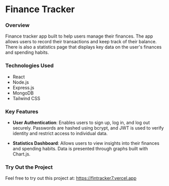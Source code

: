 # Finance Tracker

### Overview
Finance tracker app built to help users manage their finances. The app allows users to record their transactions and keep track of their balance. There is also a statistics page that displays key data on the user's finances and spending habits.

### Technologies Used
- React
- Node.js
- Express.js
- MongoDB
- Tailwind CSS

### Key Features
- **User Authentication**: Enables users to sign up, log in, and log out securely. Passwords are hashed using bcrypt, and JWT is used to verify identity and restrict access to individual data.

- **Statistics Dashboard**: Allows users to view insights into their finances and spending habits. Data is presented through graphs built with Chart.js.

### Try Out the Project
Feel free to try out this project at: https://fintracker7.vercel.app
